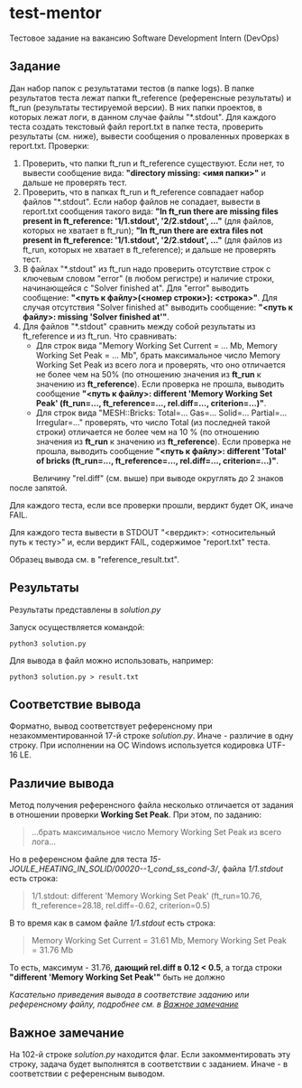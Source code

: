 # test-mentor
Тестовое задание на вакансию Software Development Intern (DevOps)

## Задание
Дан набор папок с результатами тестов (в папке logs).
В папке результатов теста лежат папки ft_reference (референсные результаты) и ft_run (результаты тестируемой версии). В них папки проектов, в которых лежат логи, в данном случае файлы "*.stdout".
Для каждого теста создать текстовый файл report.txt в папке теста, проверить результаты (см. ниже),
вывести сообщения о проваленных проверках в report.txt.
Проверки:

1. Проверить, что папки ft_run и ft_reference существуют. Если нет, то вывести сообщение вида: **"directory missing: <имя папки>"** и дальше не проверять тест.
2. Проверить, что в папках ft_run и ft_reference совпадает набор файлов "*.stdout". Если набор файлов не сопадает, вывести в report.txt сообщения такого вида: **"In ft_run there are missing files present in ft_reference: '1/1.stdout', '2/2.stdout', ..."** (для файлов, которых не хватает в ft_run); **"In ft_run there are extra files not present in ft_reference: '1/1.stdout', '2/2.stdout', ..."** (для файлов из ft_run, которых не хватает в ft_reference); и дальше не проверять тест.
3. В файлах "*.stdout" из ft_run надо проверить отсутствие строк с ключевым словом "error" (в любом регистре) и наличие строки, начинающейся с "Solver finished at". Для "error" выводить сообщение: **"<путь к файлу>(<номер строки>): <строка>"**. Для случая отсутствия "Solver finished at" выводить сообщение: **"<путь к файлу>: missing 'Solver finished at'"**.
4. Для файлов "*.stdout" сравнить между собой результаты из ft_reference и из ft_run. Что сравнивать:
   - Для строк вида "Memory Working Set Current = ... Mb, Memory Working Set Peak = ... Mb", брать максимальное число Memory Working Set Peak из всего лога и проверять, что оно отличается не более чем на 50% (по отношению значения из **ft_run** к значению из **ft_reference**). Если проверка не прошла, выводить сообщение **"<путь к файлу>: different 'Memory Working Set Peak' (ft_run=..., ft_reference=..., rel.diff=..., criterion=...)"**.
   - Для строк вида "MESH::Bricks: Total=... Gas=... Solid=... Partial=... Irregular=..." проверять, что число Total (из последней такой строки) отличается не более чем на 10 % (по отношению значения из **ft_run** к значению из **ft_reference**). Если проверка не прошла, выводить сообщение **"<путь к файлу>: different 'Total' of bricks (ft_run=..., ft_reference=..., rel.diff=..., criterion=...)"**.

&emsp;&emsp;&emsp;Величину "rel.diff" (см. выше) при выводе округлять до 2 знаков после запятой.

Для каждого теста, если все проверки прошли, вердикт будет OK, иначе FAIL.

Для каждого теста вывести в STDOUT "<вердикт>: <относительный путь к тесту>" и, если вердикт FAIL, содержимое "report.txt" теста.

Образец вывода см. в "reference_result.txt".


## Результаты
Результаты представлены в *solution.py*

Запуск осуществляется командой:
```console
python3 solution.py
```
Для вывода в файл можно использовать, например:
```console
python3 solution.py > result.txt
```

## Соответствие вывода
Форматно, вывод соответствует референсному при незакомментированной 17-й строке *solution.py*. Иначе - различие в одну строку.
При исполнении на ОС Windows используется кодировка UTF-16 LE.

## Различие вывода
Метод получения референсного файла несколько отличается от задания в отношении проверки **Working Set Peak**. При этом, по заданию:
> ...брать максимальное число Memory Working Set Peak из всего лога...

Но в референсном файле для теста *15-JOULE_HEATING_IN_SOLID/00020-_-1_cond_ss_cond_-3/*, файла *1/1.stdout* есть строка:
> 1/1.stdout: different 'Memory Working Set Peak' (ft_run=10.76, ft_reference=28.18, rel.diff=-0.62, criterion=0.5)

В то время как в самом файле *1/1.stdout* есть строка:
> Memory Working Set Current = 31.61 Mb, Memory Working Set Peak = 31.76 Mb

То есть, максимум - 31.76, **дающий rel.diff в 0.12 < 0.5**, а тогда строки **"different 'Memory Working Set Peak'"** быть не должно

*Касательно приведения вывода в соответствие заданию или референсному файлу, подробнее см. в [Важное замечание](#Важное-замечание)*

## Важное замечание
На 102-й строке *solution.py* находится флаг. Если закомментировать эту строку, задача будет выполнятся в соответствии с заданием. Иначе - в соответствии с референсным выводом.
